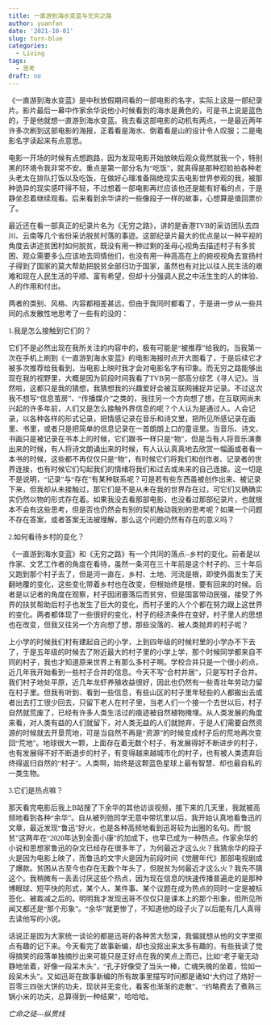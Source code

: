 ```yaml
---
title: 一直游到海水变蓝与无穷之路
author: yuanfan
date: '2021-10-01'
slug: turn-blue
categories:
  - Living
tags:
  - 思考
draft: no
---
```


<font face="微软雅黑">

<!--more-->

《一直游到海水变蓝》是中秋放假期间看的一部电影的名字，实际上这是一部纪录片。影片最后一幕中作家余华说他小时候看到的海水是黄色的，可是书上说是蓝色的，于是他就想一直游到海水变蓝。我去看这部电影的动机有两点，一是最近两年许多次刷到这部电影的海报，正着看是海水、倒着看是山的设计令人叹服；二是电影名字读起来有点意思。

电影一开场的时候有点想跑路，因为发现电影开始放映后观众竟然就我一个，特别黑的环境令我非常不安。重点是第一部分名为“吃饭”，就真得是那种怼脸拍各种老头老太在排队打饭以及吃饭，在做好心理准备隔绝现实去电影世界参观的我，被那种诡异的现实感吓得不轻，不过想着一部电影再烂应该也还是能有好看的点，于是静坐忍着继续观看。后来看到余华讲的一些像段子一样的故事，心想算是值回票价了。

最近还在看一部真正的纪录片名为《无穷之路》，讲的是香港TVB的采访团队去四川、云南等几个省份采访脱贫村落的事迹。这部纪录片最大的优点是以一种平视的角度去讲述贫困村如何脱贫，既没有用一种过剩的圣母心视角去描述村子有多贫困、观众需要多么应该地去同情他们，也没有用一种高高在上的俯视视角去宣扬村子得到了国家的莫大帮助把脱贫全部归功于国家，虽然也有对比以往人民生活的艰难和现在人民生活的平顺、富有希望，但却十分强调人民之中活生生的人的体验、人的作用和付出。

两者的类别、风格、内容都相差甚远，但由于我同时都看了，于是进一步从一些共同的点发散性地思考了一些有的没的：

1.我是怎么接触到它们的？

它们不是必然出现在我所关注的内容中的，极有可能是“被推荐”给我的。当我第一次在手机上刷到《一直游到海水变蓝》的电影海报时点开大图看了，于是后续它才被多次推荐给我看到，当电影上映时我才会对电影名字有印象。而无穷之路能够出现在我的视野里，大概是因为前段时间我看了TVB另一部高分综艺《寻人记》。当然啦，这都只是我的猜想，我猜想我的兴趣爱好会被互联网捕捉并记录。不过这次我不想写“信息茧房”、“传播媒介”之类的，我往另一个方向想了想，在互联网尚未兴起的许多年前，人们又是怎么接触外界信息的呢？个人认为是通过人。人会记录，以各种各样的形式记录，把情感记录在音乐和诗文里，把所见所感记录在画里、书里，或者只是把简单的信息记录在一首朗朗上口的童谣里。当音乐、诗文、书画只是被记录在书本上的时候，它们跟书一样只是“物”，但是当有人将音乐演奏出来的时候，有人将诗文朗诵出来的时候，有人认认真真地去欣赏一幅画或者看一本书的时候，这些都不再仅仅只是“物”，有时候它们将我们和创作者、记录者的世界连接，也有时候它们勾起我们的情绪将我们和过去或未来的自己连接。这一切是不是说明，“记录”与“存在”有某种联系呢？可是若有些东西虽被创作出来、被记录下来，但我却从未接触过，那它们是不是从未在我的世界存在过，可它们又确确实实仍然以物的形式存在着。如果我没去看那部电影，也没看过那部纪录片，也就根本不会有这些思考，但是否也仍然会有别的契机触动我别的思考呢？如果一个问题不存在答案，或者答案无法被理解，那么这个问题仍然有存在的意义吗？

2.如何看待乡村的变化？

《一直游到海水变蓝》和《无穷之路》有一个共同的落点--乡村的变化。前者是以作家、文艺工作者的角度在看待，虽然一条河在三十年前是这个村子的、三十年后又跑到那个村子去了，但是河一直在，乡村、土地、河流是根，即使外面发生了天翻地覆的变化，这些变化带着乡村也在改变，但根始终是根，要有回来的时候。后者是以记者的角度在观察，村子因闭塞落后而贫穷，但是国富带动民强，接受了外界的扶贫帮助后村子也发生了巨大的变化，而村子里的人个个都在努力跟上这世界的变化。两者都体现了一些很好的变化，村子的经济条件在变好，村子里人的思想也在改变，但我又往另一个方向想了想，那些没落的、被人类抛弃的村子呢？

上小学的时候我们村有建起自己的小学，上到四年级的时候村里的小学办不下去了，于是五年级的时候去了附近最大的村子里的小学上学，那个时候同学都来自不同的村子，我也才知道原来世界上有那么多村子啊。学校合并只是一个很小的点，近几年我开始看到一些村子合并的信息。今天不写“合村并居”，只是写村子合并。我们村子地处平原，近几年龙虾养殖收益很好，因此也仍然有一些青壮年劳动力留在村子里。但我有听到、看到一些信息，有些山区的村子里年轻些的人都搬出去或者出去打工很少回去，只留下老人在村子里，当老人们一个接一个去世以后，村子自然就荒废了，已经有许多人类生活过的痕迹被自然植物掩埋。从人类发展的角度来看，对人类有益的人们就留下，对人类无益的人们就抛弃，于是人们需要自然资源的时候就去开垦荒地，可是当自然不再是“资源”的时候变成村子后的荒地再次变回“荒地”。地球很大一颗，上面存在着无数个村子，有发展得好不断进步的村子，也有发展得不好不断退步的村子，有变得越来越城市化的村子，也有被人类遗弃后终得返归自然的“村子”。人类啊，始终是这颗蓝色星球上最有智慧、却也最自私的一类生物。

3.它们是热点嘛？

那天看完电影后我上B站搜了下余华的其他访谈视频，接下来的几天里，我就被高频地看到各种“余华”。自从被列弛同学无意中带坑里以后，我开始认真地看鲁迅的文章，最近发现“鲁迅”好火，也是各种高频地看到迅哥较为出圈的名句。而“脱贫”这两年在“2020年达到全面小康”的加成下，也早已成为一种热点。作家余华的小说和思想家鲁迅的杂文已经存在很多年了，为何最近才这么火？我猜余华的段子火是因为电影上映了，而鲁迅的文字火是因为前段时间《觉醒年代》那部电视剧成了爆款。贫困从古至今也存在无数个年头了，但脱贫为何最近才这么火？我先不猜这个。我稍微有一丢丢讨厌这些个热点，因为现在信息的快速传播普遍走的是那种博眼球、短平快的形式，某个人、某件事、某个议题在成为热点的同时一定是被标签化、被裁减之后的。明明我才发现迅哥不仅仅只是课本上的那个形象，但所见所闻又都还是“那个形象”。“余华”就更惨了，不知道他的段子火了以后能有几人真得去读他写的小说。

话说正是因为大家统一谈论的都是迅哥的各种苦大愁深，我偏就想从他的文字里抠点有趣的记下来。今天看完了故事新编，却也没抠出来太多有趣的，有些我读了觉得搞笑的段落单独摘抄出来可能只是正好点在我的笑点上而已，比如“老子毫无动静地坐着，好像一段呆木头”，“孔子好像受了当头一棒，亡魂失魄的坐着，恰如一段呆木头”。又如迅哥在故事新编的所有故事里描写时间都是诸如“大约过了烙好一百零三四张大饼的功夫，现状并无变化，看客也渐渐的走散”、“约略费去了煮熟三锅小米的功夫，总算得到一种结果”，哈哈哈。

*亡命之徒---纵贯线*